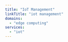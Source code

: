 ```yaml
---
title: "IoT Management"
linkTitle: "iot management"
domains:
  - "edge computing"
services:
  - "iot"
---
```


